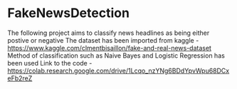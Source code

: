 # FakeNewsDetection

The following project aims to classify news headlines as being either postive or negative
The dataset has been imported from kaggle  - https://www.kaggle.com/clmentbisaillon/fake-and-real-news-dataset
Method of classification such as Naive Bayes and Logistic Regression has been used
Link to the code  - https://colab.research.google.com/drive/1Lcqo_nzYNg6BDdYpvWpu68DCxeFb2reZ
